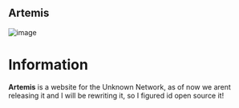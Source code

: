 ## Artemis
![image](https://github.com/user-attachments/assets/c8a463f7-1253-45d6-a3d2-ad4bcd7febc1)

# Information

**Artemis** is a website for the Unknown Network, as of now we arent releasing it and I will be rewriting it, so I figured id open source it!
